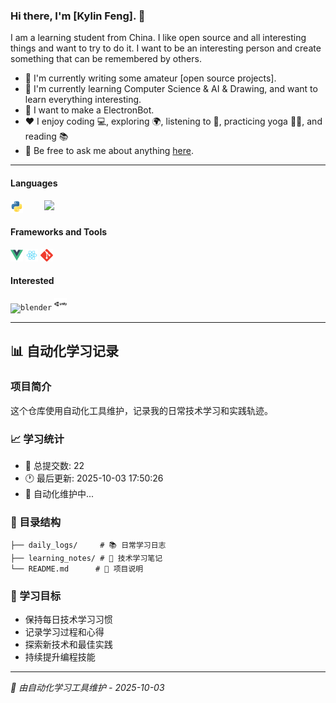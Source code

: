 ### Hi there, I'm [Kylin Feng]. 👋

I am a learning student from China.
I like open source and all interesting things and want to try to do it.
I want to be an interesting person and create something that can be remembered by others.


- 🔭 I'm currently writing some amateur [open source projects].
- 🌱 I'm currently learning Computer Science & AI & Drawing, and want to learn everything interesting.
- 🤔 I want to make a ElectronBot. 
- ❤️ I enjoy coding 💻, exploring 🌍, listening to 🎵, practicing yoga 🧘‍♀️, and reading 📚
- 💬 Be free to ask me about anything [here](https://github.com/kylin-feng/kylin-feng/issues).

---

#### Languages


<img align="right" width="450" src="https://github-readme-stats.vercel.app/api?username=kylin-feng&show_icons=true&icon_color=0078e7&title_color=0078e7&include_all_commits=true"/>
<code><img height="20" src="https://raw.githubusercontent.com/github/explore/80688e429a7d4ef2fca1e82350fe8e3517d3494d/topics/python/python.png" alt="python" /></code>

#### Frameworks and Tools


<code><img height="20" src="https://raw.githubusercontent.com/github/explore/80688e429a7d4ef2fca1e82350fe8e3517d3494d/topics/vue/vue.png" alt="vue" /></code>
<code><img height="20" src="https://raw.githubusercontent.com/github/explore/80688e429a7d4ef2fca1e82350fe8e3517d3494d/topics/react/react.png" alt="react" /></code>
<code><img height="20" src="https://raw.githubusercontent.com/github/explore/80688e429a7d4ef2fca1e82350fe8e3517d3494d/topics/git/git.png" alt="git" /></code>


#### Interested


<code><img height="20" src="https://simpleicons.org/icons/blender.svg" alt="blender" /></code>
<code><img height="20" src="https://raw.githubusercontent.com/github/explore/80688e429a7d4ef2fca1e82350fe8e3517d3494d/topics/unity/unity.png" alt="unity" /></code>

---


## 📊 自动化学习记录

### 项目简介
这个仓库使用自动化工具维护，记录我的日常技术学习和实践轨迹。

### 📈 学习统计
- 📝 总提交数: 22
- 🕐 最后更新: 2025-10-03 17:50:26
- 🤖 自动化维护中...

### 📁 目录结构
```
├── daily_logs/     # 📚 日常学习日志
├── learning_notes/ # 🔬 技术学习笔记
└── README.md      # 📖 项目说明
```

### 🎯 学习目标
- 保持每日技术学习习惯
- 记录学习过程和心得
- 探索新技术和最佳实践
- 持续提升编程技能

---
*🤖 由自动化学习工具维护 - 2025-10-03*
